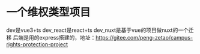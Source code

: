 # 一个维权类型项目
dev是vue3+ts
dev_react是react+ts
dev_nuxt是基于vue的项目做nuxt的一个迁移
后端是用的express搭建的，地址：https://gitee.com/peng-zetao/campus-rights-protection-project
